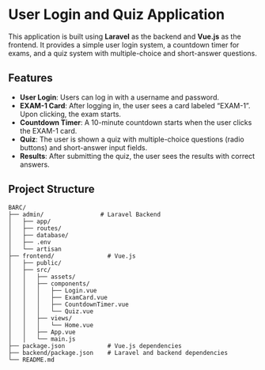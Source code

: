 # User Login and Quiz Application

This application is built using **Laravel** as the backend and **Vue.js** as the frontend. It provides a simple user login system, a countdown timer for exams, and a quiz system with multiple-choice and short-answer questions.

## Features

- **User Login**: Users can log in with a username and password.
- **EXAM-1 Card**: After logging in, the user sees a card labeled “EXAM-1”. Upon clicking, the exam starts.
- **Countdown Timer**: A 10-minute countdown starts when the user clicks the EXAM-1 card.
- **Quiz**: The user is shown a quiz with multiple-choice questions (radio buttons) and short-answer input fields.
- **Results**: After submitting the quiz, the user sees the results with correct answers.

## Project Structure

```plaintext
BARC/
├── admin/                # Laravel Backend
│   ├── app/
│   ├── routes/
│   ├── database/
│   ├── .env
│   └── artisan
├── frontend/               # Vue.js 
│   ├── public/
│   ├── src/
│   │   ├── assets/
│   │   ├── components/
│   │   │   ├── Login.vue
│   │   │   ├── ExamCard.vue
│   │   │   ├── CountdownTimer.vue
│   │   │   └── Quiz.vue
│   │   ├── views/
│   │   │   └── Home.vue
│   │   ├── App.vue
│   │   └── main.js
├── package.json            # Vue.js dependencies
├── backend/package.json    # Laravel and backend dependencies
└── README.md
